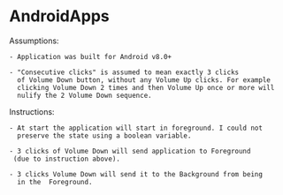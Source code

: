 # AndroidApps

Assumptions:

	- Application was built for Android v8.0+
	
	- "Consecutive clicks" is assumed to mean exactly 3 clicks
	  of Volume Down button, without any Volume Up clicks. For example
	  clicking Volume Down 2 times and then Volume Up once or more will
	  nulify the 2 Volume Down sequence.
	
Instructions:

	- At start the application will start in foreground. I could not
	  preserve the state using a boolean variable.
	  
	- 3 clicks of Volume Down will send application to Foreground
	 (due to instruction above).
	 
	- 3 clicks Volume Down will send it to the Background from being
	  in the  Foreground.
	
